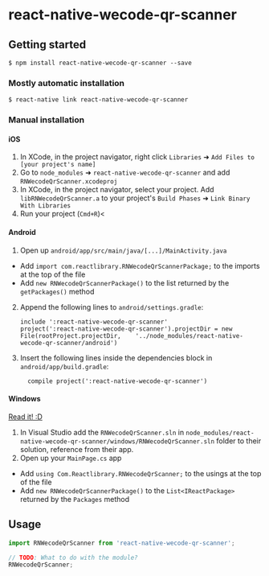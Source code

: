 
# react-native-wecode-qr-scanner

## Getting started

`$ npm install react-native-wecode-qr-scanner --save`

### Mostly automatic installation

`$ react-native link react-native-wecode-qr-scanner`

### Manual installation


#### iOS

1. In XCode, in the project navigator, right click `Libraries` ➜ `Add Files to [your project's name]`
2. Go to `node_modules` ➜ `react-native-wecode-qr-scanner` and add `RNWecodeQrScanner.xcodeproj`
3. In XCode, in the project navigator, select your project. Add `libRNWecodeQrScanner.a` to your project's `Build Phases` ➜ `Link Binary With Libraries`
4. Run your project (`Cmd+R`)<

#### Android

1. Open up `android/app/src/main/java/[...]/MainActivity.java`
  - Add `import com.reactlibrary.RNWecodeQrScannerPackage;` to the imports at the top of the file
  - Add `new RNWecodeQrScannerPackage()` to the list returned by the `getPackages()` method
2. Append the following lines to `android/settings.gradle`:
  	```
  	include ':react-native-wecode-qr-scanner'
  	project(':react-native-wecode-qr-scanner').projectDir = new File(rootProject.projectDir, 	'../node_modules/react-native-wecode-qr-scanner/android')
  	```
3. Insert the following lines inside the dependencies block in `android/app/build.gradle`:
  	```
      compile project(':react-native-wecode-qr-scanner')
  	```

#### Windows
[Read it! :D](https://github.com/ReactWindows/react-native)

1. In Visual Studio add the `RNWecodeQrScanner.sln` in `node_modules/react-native-wecode-qr-scanner/windows/RNWecodeQrScanner.sln` folder to their solution, reference from their app.
2. Open up your `MainPage.cs` app
  - Add `using Com.Reactlibrary.RNWecodeQrScanner;` to the usings at the top of the file
  - Add `new RNWecodeQrScannerPackage()` to the `List<IReactPackage>` returned by the `Packages` method


## Usage
```javascript
import RNWecodeQrScanner from 'react-native-wecode-qr-scanner';

// TODO: What to do with the module?
RNWecodeQrScanner;
```
  